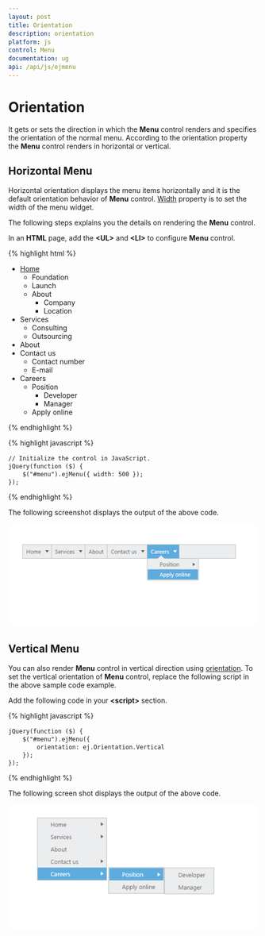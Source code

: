 ```yaml
---
layout: post
title: Orientation
description: orientation
platform: js
control: Menu
documentation: ug
api: /api/js/ejmenu
---
```


# Orientation

It gets or sets the direction in which the **Menu** control renders and specifies the orientation of the normal menu.  According to the orientation property the **Menu** control renders in horizontal or vertical.

## Horizontal Menu

Horizontal orientation displays the menu items horizontally and it is the default orientation behavior of **Menu** control.
[Width](https://help.syncfusion.com/api/js/ejmenu#members:width) property is to set the width of the menu widget.

The following steps explains you the details on rendering the **Menu** control. 

In an **HTML** page, add the **&lt;UL&gt;** and **&lt;LI&gt;** to configure **Menu** control.

{% highlight html %}

   
<div>
    <ul id="menu">
        <li id="home">
            <a href="#">Home</a>
            <ul>
                <li><a>Foundation</a></li>
                <li><a>Launch</a></li>
                <li>
                    <a>About</a>
                    <ul>
                        <li><a>Company</a></li>
                        <li><a>Location</a></li>
                    </ul>
                </li>
            </ul>
        </li>
        <li id="Services">
            <a>Services</a>
            <ul>
                <li><a>Consulting</a></li>
                <li><a>Outsourcing</a></li>
            </ul>
        </li>
        <li id="About"><a>About</a></li>
        <li id="Contact">
            <a>Contact us</a>
            <ul>
                <li><a>Contact number</a></li>
                <li><a>E-mail</a></li>
            </ul>
        </li>
        <li id="Careers">
            <a>Careers</a>
            <ul>
                <li>
                    <a>Position</a>
                    <ul>
                        <li><a>Developer</a></li>
                        <li><a>Manager</a></li>
                    </ul>
                </li>
                <li><a>Apply online</a></li>
            </ul>
        </li>
    </ul>
</div>

{% endhighlight %}

{% highlight javascript %}

     
    // Initialize the control in JavaScript.
    jQuery(function ($) {
        $("#menu").ejMenu({ width: 500 });
    });


{% endhighlight %}


The following screenshot displays the output of the above code.        

![](/js/Menu/Orientation_images/Orientation_img1.png) 


## Vertical Menu

You can also render **Menu** control in vertical direction using [orientation](https://help.syncfusion.com/api/js/ejmenu#members:orientation). To set the vertical orientation of **Menu** control, replace the following script in the above sample code example.

Add the following code in your **&lt;script&gt;** section.



{% highlight javascript %}


    jQuery(function ($) {
        $("#menu").ejMenu({
            orientation: ej.Orientation.Vertical
        });
    });



{% endhighlight %}



The following screen shot displays the output of the above code.                       

![](/js/Menu/Orientation_images/Orientation_img2.png) 



